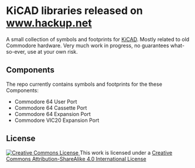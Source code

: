 # KiCAD libraries released on www.hackup.net

A small collection of symbols and footprints for [KiCAD](http://kicad-pcb.org/). Mostly related to old Commodore hardware. Very much work in progress, no guarantees what-so-ever, use at your own risk.

## Components

The repo currently contains symbols and footprints for the these Components:

* Commodore 64 User Port
* Commodore 64 Cassette Port
* Commodore 64 Expansion Port
* Commodore VIC20 Expansion Port


## License
[![Creative Commons License](https://i.creativecommons.org/l/by-sa/4.0/88x31.png)
](http://creativecommons.org/licenses/by-sa/4.0/)
This work is licensed under a
[Creative Commons Attribution-ShareAlike 4.0 International License](http://creativecommons.org/licenses/by-sa/4.0/)
